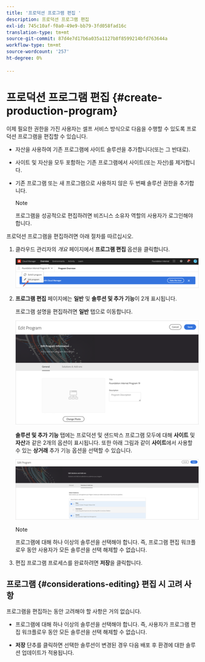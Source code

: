 ```yaml
---
title: '프로덕션 프로그램 편집 '
description: 프로덕션 프로그램 편집
exl-id: 745c10af-f0a0-49e9-bb79-3fd058fad16c
translation-type: tm+mt
source-git-commit: 87d4e7d17b6a035a1127b8f8599214bfd763644a
workflow-type: tm+mt
source-wordcount: '257'
ht-degree: 0%

---
```


# 프로덕션 프로그램 편집 {#create-production-program}

이제 필요한 권한을 가진 사용자는 셀프 서비스 방식으로 다음을 수행할 수 있도록 프로덕션 프로그램을 편집할 수 있습니다.

* 자산을 사용하여 기존 프로그램에 사이트 솔루션을 추가합니다(또는 그 반대로).
* 사이트 및 자산을 모두 포함하는 기존 프로그램에서 사이트(또는 자산)를 제거합니다.
* 기존 프로그램 또는 새 프로그램으로 사용하지 않은 두 번째 솔루션 권한을 추가합니다.

   >[!NOTE]
   >프로그램을 성공적으로 편집하려면 비즈니스 소유자 역할의 사용자가 로그인해야 합니다.

프로덕션 프로그램을 편집하려면 아래 절차를 따르십시오.

1. 클라우드 관리자의 *개요* 페이지에서 **프로그램 편집** 옵션을 클릭합니다.

   ![](assets/edit-program-overview.png)

1. **프로그램 편집** 페이지에는 **일반** 및 **솔루션 및 추가 기능**&#x200B;이 2개 표시됩니다.

   프로그램 설명을 편집하려면 **일반** 탭으로 이동합니다.

   ![](assets/edit-program-general.png)

   **솔루션 및 추가 기능** 탭에는 프로덕션 및 샌드박스 프로그램 모두에 대해 **사이트** 및 **자산**&#x200B;과 같은 2개의 옵션이 표시됩니다. 또한 아래 그림과 같이 **사이트**&#x200B;에서 사용할 수 있는 **상거래** 추가 기능 옵션을 선택할 수 있습니다.

   ![](assets/edit-prg.png)

   >[!NOTE]
   >프로그램에 대해 하나 이상의 솔루션을 선택해야 합니다. 즉, 프로그램 편집 워크플로우 동안 사용자가 모든 솔루션을 선택 해제할 수 없습니다.

1. 편집 프로그램 프로세스를 완료하려면 **저장**&#x200B;을 클릭합니다.


## 프로그램 {#considerations-editing} 편집 시 고려 사항

프로그램을 편집하는 동안 고려해야 할 사항은 거의 없습니다.

* 프로그램에 대해 하나 이상의 솔루션을 선택해야 합니다. 즉, 사용자가 프로그램 편집 워크플로우 동안 모든 솔루션을 선택 해제할 수 없습니다.

* **저장** 단추를 클릭하면 선택한 솔루션이 변경된 경우 다음 배포 후 환경에 대한 솔루션 업데이트가 적용됩니다.
